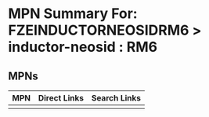 



# MPN Summary For: FZEINDUCTORNEOSIDRM6 > inductor-neosid : RM6

## MPNs
  

|MPN|Direct Links|Search Links|
| :--- | :--- | :--- |
||||

